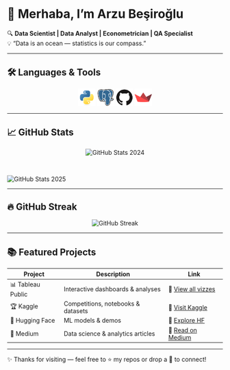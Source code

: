 
# 👋 Merhaba, I’m Arzu Beşiroğlu

🔍 **Data Scientist | Data Analyst | Econometrician | QA Specialist**  
💡 “Data is an ocean — statistics is our compass.”

---

## 🛠 Languages & Tools

<p align="center">
  <img src="https://raw.githubusercontent.com/devicons/devicon/master/icons/python/python-original.svg" width="40" title="Python"/>
  <img src="https://raw.githubusercontent.com/devicons/devicon/master/icons/postgresql/postgresql-original.svg" width="40" title="PostgreSQL"/>
  <img src="https://raw.githubusercontent.com/devicons/devicon/master/icons/github/github-original.svg" width="40" title="GitHub"/>
  <img src="https://raw.githubusercontent.com/devicons/devicon/master/icons/streamlit/streamlit-original.svg" width="40" title="Streamlit"/>
</p>

---

## 📈 GitHub Stats

<p align="center">
  <!-- 2024 Stats -->
  <img src="https://github-readme-stats.vercel.app/api?username=arzubesiroglu&show_icons=true&include_all_commits=true&count_private=true&theme=dark&year=2024" alt="GitHub Stats 2024" />

  <!-- Spacer -->
  &nbsp;&nbsp;&nbsp;&nbsp;

  <!-- 2025 Stats -->
  <img src="https://github-readme-stats.vercel.app/api?username=arzubesiroglu&show_icons=true&include_all_commits=true&count_private=true&theme=dark&year=2025" alt="GitHub Stats 2025" />
</p>

---

## 🔥 GitHub Streak

<p align="center">
  <img src="https://github-readme-streak-stats.herokuapp.com?user=arzubesiroglu&theme=dark" alt="GitHub Streak"/>
</p>

---

## 📚 Featured Projects

| Project | Description | Link |
|---------|-------------|------|
| 📊 Tableau Public | Interactive dashboards & analyses | 🔗 [View all vizzes](https://public.tableau.com/app/profile/arzubesiroglu/vizzes) |
| 🏆 Kaggle | Competitions, notebooks & datasets | 🔗 [Visit Kaggle](https://www.kaggle.com/arzubesiroglu) |
| 🤗 Hugging Face | ML models & demos | 🔗 [Explore HF](https://huggingface.co/arzubesiroglu) |
| 📖 Medium | Data science & analytics articles | 🔗 [Read on Medium](https://medium.com/@besirogluarzu) |

---

✨ Thanks for visiting — feel free to ⭐ my repos or drop a 👋 to connect!
